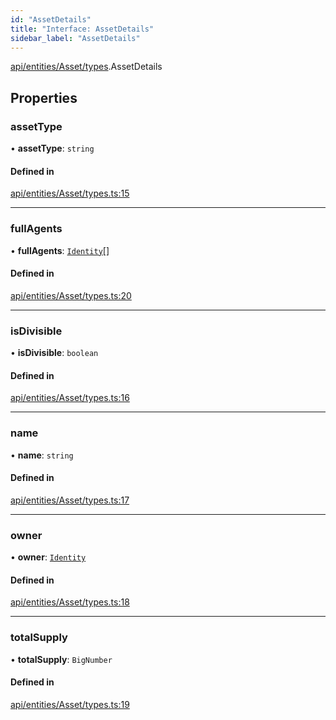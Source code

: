 ```yaml
---
id: "AssetDetails"
title: "Interface: AssetDetails"
sidebar_label: "AssetDetails"
---
```


[api/entities/Asset/types](../../../../../../modules/API/Entities/Asset/Types/Types.md).AssetDetails

## Properties

### assetType

• **assetType**: `string`

#### Defined in

[api/entities/Asset/types.ts:15](https://github.com/PolymeshAssociation/polymesh-sdk/blob/95f248df/src/api/entities/Asset/types.ts#L15)

___

### fullAgents

• **fullAgents**: [`Identity`](../../../../../../classes/API/Entities/Identity/Identity.md)[]

#### Defined in

[api/entities/Asset/types.ts:20](https://github.com/PolymeshAssociation/polymesh-sdk/blob/95f248df/src/api/entities/Asset/types.ts#L20)

___

### isDivisible

• **isDivisible**: `boolean`

#### Defined in

[api/entities/Asset/types.ts:16](https://github.com/PolymeshAssociation/polymesh-sdk/blob/95f248df/src/api/entities/Asset/types.ts#L16)

___

### name

• **name**: `string`

#### Defined in

[api/entities/Asset/types.ts:17](https://github.com/PolymeshAssociation/polymesh-sdk/blob/95f248df/src/api/entities/Asset/types.ts#L17)

___

### owner

• **owner**: [`Identity`](../../../../../../classes/API/Entities/Identity/Identity.md)

#### Defined in

[api/entities/Asset/types.ts:18](https://github.com/PolymeshAssociation/polymesh-sdk/blob/95f248df/src/api/entities/Asset/types.ts#L18)

___

### totalSupply

• **totalSupply**: `BigNumber`

#### Defined in

[api/entities/Asset/types.ts:19](https://github.com/PolymeshAssociation/polymesh-sdk/blob/95f248df/src/api/entities/Asset/types.ts#L19)
